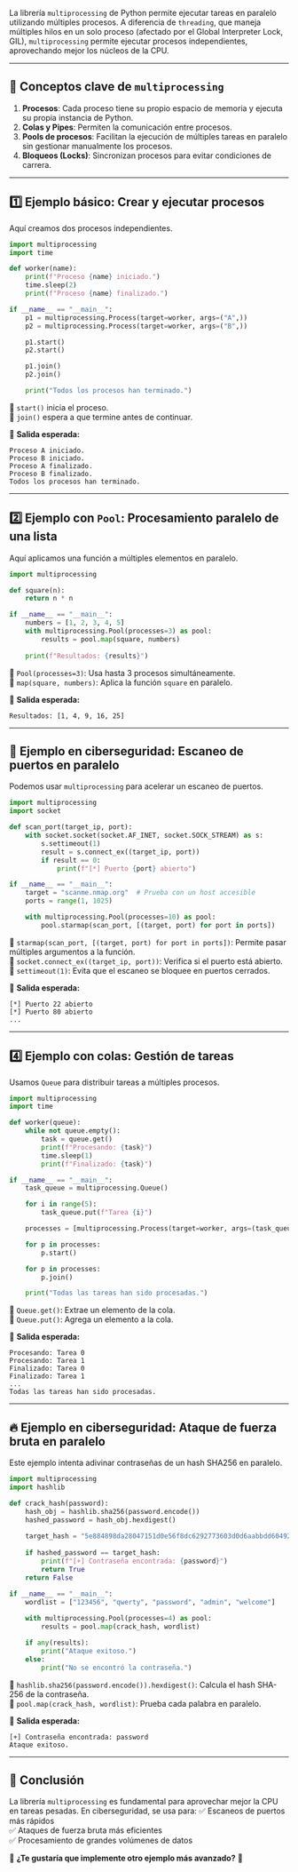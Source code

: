 La librería `multiprocessing` de Python permite ejecutar tareas en paralelo utilizando múltiples procesos. A diferencia de `threading`, que maneja múltiples hilos en un solo proceso (afectado por el Global Interpreter Lock, GIL), `multiprocessing` permite ejecutar procesos independientes, aprovechando mejor los núcleos de la CPU.

---

## 🔹 Conceptos clave de `multiprocessing`
1. **Procesos**: Cada proceso tiene su propio espacio de memoria y ejecuta su propia instancia de Python.
2. **Colas y Pipes**: Permiten la comunicación entre procesos.
3. **Pools de procesos**: Facilitan la ejecución de múltiples tareas en paralelo sin gestionar manualmente los procesos.
4. **Bloqueos (Locks)**: Sincronizan procesos para evitar condiciones de carrera.

---

## 1️⃣ **Ejemplo básico: Crear y ejecutar procesos**
Aquí creamos dos procesos independientes.

```python
import multiprocessing
import time

def worker(name):
    print(f"Proceso {name} iniciado.")
    time.sleep(2)
    print(f"Proceso {name} finalizado.")

if __name__ == "__main__":
    p1 = multiprocessing.Process(target=worker, args=("A",))
    p2 = multiprocessing.Process(target=worker, args=("B",))

    p1.start()
    p2.start()

    p1.join()
    p2.join()

    print("Todos los procesos han terminado.")
```
🔹 `start()` inicia el proceso.  
🔹 `join()` espera a que termine antes de continuar.

📌 **Salida esperada:**
```
Proceso A iniciado.
Proceso B iniciado.
Proceso A finalizado.
Proceso B finalizado.
Todos los procesos han terminado.
```

---

## 2️⃣ **Ejemplo con `Pool`: Procesamiento paralelo de una lista**
Aquí aplicamos una función a múltiples elementos en paralelo.

```python
import multiprocessing

def square(n):
    return n * n

if __name__ == "__main__":
    numbers = [1, 2, 3, 4, 5]
    with multiprocessing.Pool(processes=3) as pool:
        results = pool.map(square, numbers)
    
    print(f"Resultados: {results}")
```

🔹 `Pool(processes=3)`: Usa hasta 3 procesos simultáneamente.  
🔹 `map(square, numbers)`: Aplica la función `square` en paralelo.  

📌 **Salida esperada:**
```
Resultados: [1, 4, 9, 16, 25]
```

---

## 🚀 **Ejemplo en ciberseguridad: Escaneo de puertos en paralelo**
Podemos usar `multiprocessing` para acelerar un escaneo de puertos.

```python
import multiprocessing
import socket

def scan_port(target_ip, port):
    with socket.socket(socket.AF_INET, socket.SOCK_STREAM) as s:
        s.settimeout(1)  
        result = s.connect_ex((target_ip, port))
        if result == 0:
            print(f"[*] Puerto {port} abierto")

if __name__ == "__main__":
    target = "scanme.nmap.org"  # Prueba con un host accesible
    ports = range(1, 1025)

    with multiprocessing.Pool(processes=10) as pool:
        pool.starmap(scan_port, [(target, port) for port in ports])
```

🔹 `starmap(scan_port, [(target, port) for port in ports])`: Permite pasar múltiples argumentos a la función.  
🔹 `socket.connect_ex((target_ip, port))`: Verifica si el puerto está abierto.  
🔹 `settimeout(1)`: Evita que el escaneo se bloquee en puertos cerrados.  

📌 **Salida esperada:**
```
[*] Puerto 22 abierto
[*] Puerto 80 abierto
...
```

---

## 4️⃣ **Ejemplo con colas: Gestión de tareas**
Usamos `Queue` para distribuir tareas a múltiples procesos.

```python
import multiprocessing
import time

def worker(queue):
    while not queue.empty():
        task = queue.get()
        print(f"Procesando: {task}")
        time.sleep(1)
        print(f"Finalizado: {task}")

if __name__ == "__main__":
    task_queue = multiprocessing.Queue()

    for i in range(5):
        task_queue.put(f"Tarea {i}")

    processes = [multiprocessing.Process(target=worker, args=(task_queue,)) for _ in range(2)]

    for p in processes:
        p.start()

    for p in processes:
        p.join()

    print("Todas las tareas han sido procesadas.")
```

🔹 `Queue.get()`: Extrae un elemento de la cola.  
🔹 `Queue.put()`: Agrega un elemento a la cola.  

📌 **Salida esperada:**
```
Procesando: Tarea 0
Procesando: Tarea 1
Finalizado: Tarea 0
Finalizado: Tarea 1
...
Todas las tareas han sido procesadas.
```

---

## 🔥 **Ejemplo en ciberseguridad: Ataque de fuerza bruta en paralelo**
Este ejemplo intenta adivinar contraseñas de un hash SHA256 en paralelo.

```python
import multiprocessing
import hashlib

def crack_hash(password):
    hash_obj = hashlib.sha256(password.encode())
    hashed_password = hash_obj.hexdigest()
    
    target_hash = "5e884898da28047151d0e56f8dc6292773603d0d6aabbdd60492f1788b2df8c6"  # hash de "password"
    
    if hashed_password == target_hash:
        print(f"[+] Contraseña encontrada: {password}")
        return True
    return False

if __name__ == "__main__":
    wordlist = ["123456", "qwerty", "password", "admin", "welcome"]
    
    with multiprocessing.Pool(processes=4) as pool:
        results = pool.map(crack_hash, wordlist)

    if any(results):
        print("Ataque exitoso.")
    else:
        print("No se encontró la contraseña.")
```

🔹 `hashlib.sha256(password.encode()).hexdigest()`: Calcula el hash SHA-256 de la contraseña.  
🔹 `pool.map(crack_hash, wordlist)`: Prueba cada palabra en paralelo.  

📌 **Salida esperada:**
```
[+] Contraseña encontrada: password
Ataque exitoso.
```

---

## 🔹 **Conclusión**
La librería `multiprocessing` es fundamental para aprovechar mejor la CPU en tareas pesadas. En ciberseguridad, se usa para:
✅ Escaneos de puertos más rápidos  
✅ Ataques de fuerza bruta más eficientes  
✅ Procesamiento de grandes volúmenes de datos  

📌 **¿Te gustaría que implemente otro ejemplo más avanzado?** 🚀